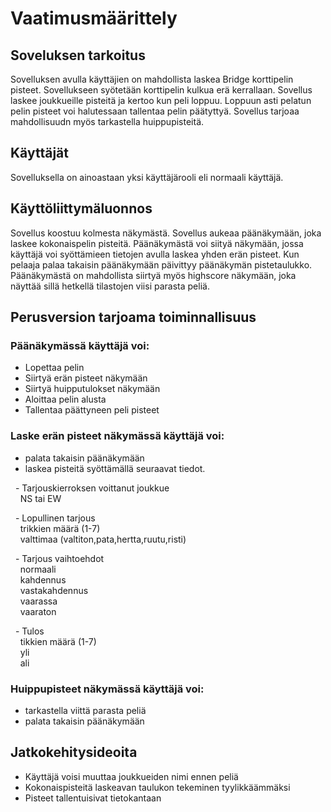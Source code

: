 # Vaatimusmäärittely

## Soveluksen tarkoitus

Sovelluksen avulla käyttäjien on mahdollista laskea Bridge korttipelin pisteet. Sovellukseen syötetään korttipelin kulkua erä kerrallaan. Sovellus laskee joukkueille pisteitä ja kertoo kun peli loppuu. Loppuun asti pelatun pelin pisteet voi halutessaan tallentaa pelin päätyttyä. Sovellus tarjoaa mahdollisuudn myös tarkastella huippupisteitä.

## Käyttäjät

Sovelluksella on ainoastaan yksi käyttäjärooli eli normaali käyttäjä. 

## Käyttöliittymäluonnos

Sovellus koostuu kolmesta näkymästä. Sovellus aukeaa päänäkymään, joka laskee kokonaispelin pisteitä. Päänäkymästä voi siityä näkymään, jossa käyttäjä voi syöttämieen tietojen avulla laskea yhden erän pisteet. Kun pelaaja palaa takaisin päänäkymään päivittyy päänäkymän pistetaulukko. Päänäkymästä on mahdollista siirtyä myös highscore näkymään, joka näyttää sillä hetkellä tilastojen viisi parasta peliä.  



## Perusversion tarjoama toiminnallisuus

### Päänäkymässä käyttäjä voi:
- Lopettaa pelin
- Siirtyä erän pisteet näkymään
- Siirtyä huipputulokset näkymään 
- Aloittaa pelin alusta
- Tallentaa päättyneen peli pisteet

### Laske erän pisteet näkymässä käyttäjä voi:
- palata takaisin päänäkymään      
- laskea pisteitä syöttämällä seuraavat tiedot.    

&nbsp; - Tarjouskierroksen voittanut joukkue    
  &nbsp;&nbsp;&nbsp; NS tai EW

&nbsp; - Lopullinen tarjous  
  &nbsp;&nbsp;&nbsp; trikkien määrä (1-7)  
  &nbsp;&nbsp;&nbsp; valttimaa (valtiton,pata,hertta,ruutu,risti)  
  
&nbsp; - Tarjous vaihtoehdot  
  &nbsp;&nbsp;&nbsp; normaali  
  &nbsp;&nbsp;&nbsp; kahdennus  
  &nbsp;&nbsp;&nbsp; vastakahdennus  
  &nbsp;&nbsp;&nbsp; vaarassa  
  &nbsp;&nbsp;&nbsp; vaaraton  
  
&nbsp; - Tulos   
  &nbsp;&nbsp;&nbsp; tikkien määrä (1-7)  
  &nbsp;&nbsp;&nbsp; yli  
  &nbsp;&nbsp;&nbsp; ali  
  
  
### Huippupisteet näkymässä käyttäjä voi: 
- tarkastella viittä parasta peliä
- palata takaisin päänäkymään


## Jatkokehitysideoita

- Käyttäjä voisi muuttaa joukkueiden nimi ennen peliä
- Kokonaispisteitä laskeavan taulukon tekeminen tyylikkäämmäksi
- Pisteet tallentuisivat tietokantaan 
